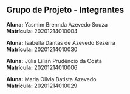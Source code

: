 ## Grupo de Projeto - Integrantes

**Aluna:** Yasmim Brennda Azevedo Souza <br>
**Matrícula:** 20201214010004

**Aluna:** Isabella Dantas de Azevedo Bezerra <br>
**Matrícula:** 20201214010030

**Aluna:** Júlia Lilian Prudêncio da Costa <br> 
**Matrícula:** 20201214010006

**Aluna:** Maria Olívia Batista Azevedo <br> 
**Matrícula:** 20201214010029